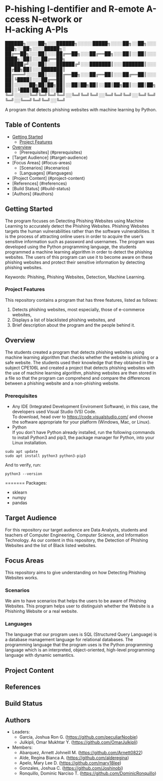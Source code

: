 # P-hishing I-dentifier and  R-emote A-ccess N-etwork or <br /> H-acking  A-PIs <br />


██████╗░░░░██╗░░░██████╗░░░░░█████╗░░░░██╗░░██╗░░░███╗░░██╗░░░░█████╗░
██╔══██╗░░░██║░░░██╔══██╗░░░██╔══██╗░░░██║░░██║░░░████╗░██║░░░██╔══██╗
██████╔╝░░░██║░░░██████╔╝░░░███████║░░░███████║░░░██╔██╗██║░░░███████║
██╔═══╝░░░░██║░░░██╔══██╗░░░██╔══██║░░░██╔══██║░░░██║╚████║░░░██╔══██║
██║░░░░░██╗██║██╗██║░░██║██╗██║░░██║██╗██║░░██║██╗██║░╚███║██╗██║░░██║
╚═╝░░░░░╚═╝╚═╝╚═╝╚═╝░░╚═╝╚═╝╚═╝░░╚═╝╚═╝╚═╝░░╚═╝╚═╝╚═╝░░╚══╝╚═╝╚═╝░░╚═╝

A program that detects phishing websites with machine learning by Python.

## Table of Contents

- [Getting Started](#getting-started) <br />
  - [Project Features](#project-features) <br />
- [Overview](#overview) <br />
  - [Prerequisites] (#prerequisites) <br />
- [Target Audience] (#target-audience) <br />
- [Focus Areas] (#focus-areas) <br />
  - [Scenarios] (#scenarios) <br />
  - [Languages] (#languages) <br />
- [Project Content] (#project-content) <br />
- [References] (#references) <br />
- [Build Status] (#build-status) <br />
- [Authors] (#authors) <br />
  
## Getting Started
The program focuses on Detecting Phishing Websites using Machine Learning to accurately detect the Phishing Websites. Phishing Websites targets the human vulnerabilities rather than the software vulnerabilities. It is the process of attracting online users in order to acquire the user’s sensitive information such as password and usernames. The program was developed using the Python programming language, the students programmed a machine learning algorithm in order to detect the phishing websites. The users of this program can use it to become aware on these phishing websites and protect their sensitive information by detecting phishing websites. 

Keywords: Phishing, Phishing Websites, Detection, Machine Learning. 

### Project Features
This repository contains a program that has three features, listed as follows:
  1. Detects phishing websites, most especially, those of e-commerce websites,
  2. Displays a list of blacklisted phishing websites, and
  3. Brief description about the program and the people behind it.

## Overview
The students created a program that detects phishing websites using machine learning algorithm that checks whether the website is phishing or a safe website. The students used their knowledge that they obtained in the subject CPE106L and created a project that detects phishing websites with the use of machine learning algorithm, phishing websites are then stored in a file so that the program can comprehend and compare the differences between a phishing website and a non-phishing website. 

### Prerequisites
* Any IDE (Integrated Development Enviroment Software), in this case, the developers used Visual Studio (VS) Code. <br />
To download, head over to https://code.visualstudio.com/ and choose the software appropriate for your platform (Windows, Mac, or Linux).
* Python <br />
If you don't have Python already installed, run the following commands to install Python3 and pip3, the package manager for Python, into your Linux installation.
```
sudo apt update
sudo apt install python3 python3-pip3
```
And to verify, run:
```
python3 --version
```

=======
Packages:
* sklearn <br />
* numpy <br />
* pandas <br />


## Target Audience
For this repository our target audience are Data Analysts, students and teachers of Computer Engineering, Computer Science, and Information Technology. As our content in this repository, the Detection of Phishing Websites and the list of Black listed websites. 
## Focus Areas
This repository aims to give understanding on how Detecting Phishing Websites works.
### Scenarios
We aim to have scenarios that helps the users to be aware of Phishing Websites. This program helps user to distinguish whether the Website is a Phishinhg Website or a real website.
### Languages
The language that our program uses is SQL (Structured Query Language) is a database management language for relational databases. The programming language that the program uses is the Python programming language which is an interpreted, object-oriented, high-level programming language with dynamic semantics.
## Project Content
## References
## Build Status
## Authors
* Leaders: <br />
  * Garcia, Joshua Ron G. (https://github.com/peculiarNoobie)
  * Julkipli, Omar Mukhtar Y. (https://github.com/OmarJulkipli)
* Members: <br />
  * Abarquez, Arnett Johneill M. (https://github.com/Arnett0822)
  * Alde, Regina Bianca A. (https://github.com/alderegina)
  * Apelo, Mary Lee D. (https://github.com/mary18lee)
  * Gonzales, Joshua C. (https://github.com/Joshinobi)
  * Ronquillo, Dominic Narciso T. (https://github.com/DominicRonquillo)
